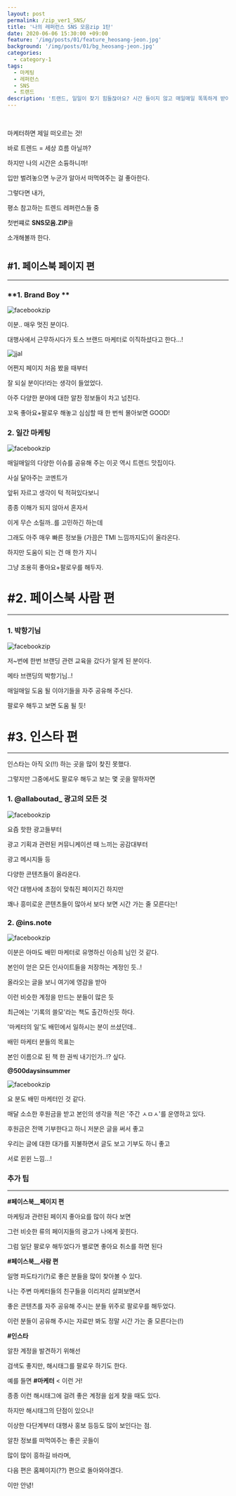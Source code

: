 ```yaml
---
layout: post
permalink: /zip_ver1_SNS/
title: '나의 레퍼런스 SNS 모음zip 1탄'
date: 2020-06-06 15:30:00 +09:00
feature: '/img/posts/01/feature_heosang-jeon.jpg'
background: '/img/posts/01/bg_heosang-jeon.jpg'
categories:
  - category-1
tags:
  - 마케팅
  - 레퍼런스
  - SNS
  - 트랜드
description: '트랜드, 일일이 찾기 힘들잖아요? 시간 들이지 않고 매일매일 똑똑하게 받아먹는 트랜드 모음집을 소개합니다.'
---
```






﻿

마케터하면 제일 떠오르는 것!

바로 트렌드 = 세상 흐름 아닐까?

하지만 나의 시간은 소듕하니까!

입만 벌려놓으면 누군가 알아서 떠먹여주는 걸 좋아한다.



그렇다면 내가,

평소 참고하는 트렌드 레퍼런스들 중

 첫번쨰로 **SNS모음.ZIP**을

소개해볼까 한다.   

#  



## #1. 페이스북 페이지 편

***

###  **1. Brand Boy **

![facebookzip](/img/posts/01/04.png)



이분.. 매우 멋진 분이다.

대행사에서 근무하시다가 토스 브랜드 마케터로 이직하셨다고 한다...!

![jjal](/img/posts/01/01.PNG)



어쩐지 페이지 처음 봤을 때부터

잘 되실 분이다!라는 생각이 들었었다.



아주 다양한 분야에 대한 알찬 정보들이 차고 넘친다.

꼬옥 좋아요+팔로우 해놓고 심심할 때 한 번씩 몰아보면 GOOD!



### **2. 일간 마케팅**

![facebookzip](/img/posts/01/02.png)



매일매일의 다양한 이슈를 공유해 주는 이곳 역시 트렌드 맛집이다.



사실 달아주는 코멘트가

앞뒤 자르고 생각이 턱 적혀있다보니

종종 이해가 되지 않아서 혼자서

이게 무슨 소릴까..를 고민하긴 하는데

그래도 아주 매우 빠른 정보들 (가끔은 TMI 느낌까지도)이 올라온다.



하지만 도움이 되는 건 매 한가 지니

그냥 조용히 좋아요+팔로우를 해두자.





# #2. 페이스북 사람 편

***



### **1. 박항기님**

![facebookzip](/img/posts/01/03.png)



저~번에 한번 브랜딩 관련 교육을 갔다가 알게 된 분이다.



메타 브랜딩의 박항기님..!

매일매일 도움 될 이야기들을 자주 공유해 주신다.

팔로우 해두고 보면 도움 될 듯!



# **#3. 인스타 편**

***



인스타는 아직 오(!!) 하는 곳을 많이 찾진 못했다.

그렇지만 그중에서도 팔로우 해두고 보는 몇 곳을 말하자면



### **1. @allaboutad_** 광고의 모든 것

![facebookzip](/img/posts/01/06.png)



요즘 핫한 광고들부터

광고 기획과 관련된 커뮤니케이션 때 느끼는 공감대부터

광고 메시지들 등

다양한 콘텐츠들이 올라온다.



약간 대행사에 초점이 맞춰진 페이지긴 하지만

꽤나 흥미로운 콘텐츠들이 많아서 보다 보면 시간 가는 줄 모른다는!



### **2. @ins.note**

![facebookzip](/img/posts/01/07.png)





이분은 아마도 배민 마케터로 유명하신 이승희 님인 것 같다.

본인이 얻은 모든 인사이트들을 저장하는 계정인 듯..!



올라오는 글을 보니 여기에 영감을 받아

이런 비슷한 계정을 만드는 분들이 많은 듯



최근에는 '기록의 쓸모'라는 책도 출간하신듯 하다.

'마케터의 일'도 배민에서 일하시는 분이 쓰셨던데..



배민 마케터 분들의 목표는

본인 이름으로 된 책 한 권씩 내기인가..!? 싶다.



**@500daysinsummer**

![facebookzip](/img/posts/01/05.png)



요 분도 배민 마케터인 것 같다.

매달 소소한 후원금을 받고 본인의 생각을 적은 '주간 ㅅㅁㅅ'를 운영하고 있다.

후원금은 전액 기부한다고 하니 저분은 글을 써서 좋고

우리는 글에 대한 대가를 지불하면서 글도 보고 기부도 하니 좋고

서로 윈윈 느낌...!



### **추가 팁**

***

**#페이스북__페이지 편**

마케팅과 관련된 페이지 좋아요를 많이 하다 보면

그런 비슷한 류의 페이지들의 광고가 나에게 꽂힌다.

그럼 일단 팔로우 해두었다가 별로면 좋아요 취소를 하면 된다



**#페이스북__사람 편**

일명 파도타기(?)로 좋은 분들을 많이 찾아볼 수 있다.

나는 주변 마케터들의 친구들을 이리저리 살펴보면서

좋은 콘텐츠를 자주 공유해 주시는 분들 위주로 팔로우를 해두었다.

이런 분들이 공유해 주시는 자료만 봐도 정말 시간 가는 줄 모른다는(!)



**#인스타**

알찬 계정을 발견하기 위해선

검색도 좋지만, 해시태그를 팔로우 하기도 한다.

예를 들면 **#마케터** < 이런 거!

종종 이런 해시태그에 걸려 좋은 계정을 쉽게 찾을 때도 있다.

하지만 해시태그의 단점이 있으니!

이상한 다단계부터 대행사 홍보 등등도 많이 보인다는 점.



알찬 정보를 떠먹여주는 좋은 곳들이

많이 많이 흥하길 바라며,

다음 편은 홈페이지(??) 편으로 돌아와야겠다.

이만 안녕!

﻿